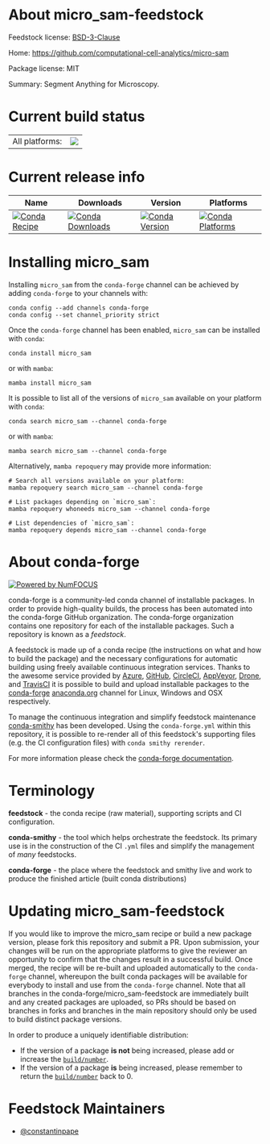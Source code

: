 About micro_sam-feedstock
=========================

Feedstock license: [BSD-3-Clause](https://github.com/conda-forge/micro_sam-feedstock/blob/main/LICENSE.txt)

Home: https://github.com/computational-cell-analytics/micro-sam

Package license: MIT

Summary: Segment Anything for Microscopy.

Current build status
====================


<table><tr><td>All platforms:</td>
    <td>
      <a href="https://dev.azure.com/conda-forge/feedstock-builds/_build/latest?definitionId=19861&branchName=main">
        <img src="https://dev.azure.com/conda-forge/feedstock-builds/_apis/build/status/micro_sam-feedstock?branchName=main">
      </a>
    </td>
  </tr>
</table>

Current release info
====================

| Name | Downloads | Version | Platforms |
| --- | --- | --- | --- |
| [![Conda Recipe](https://img.shields.io/badge/recipe-micro__sam-green.svg)](https://anaconda.org/conda-forge/micro_sam) | [![Conda Downloads](https://img.shields.io/conda/dn/conda-forge/micro_sam.svg)](https://anaconda.org/conda-forge/micro_sam) | [![Conda Version](https://img.shields.io/conda/vn/conda-forge/micro_sam.svg)](https://anaconda.org/conda-forge/micro_sam) | [![Conda Platforms](https://img.shields.io/conda/pn/conda-forge/micro_sam.svg)](https://anaconda.org/conda-forge/micro_sam) |

Installing micro_sam
====================

Installing `micro_sam` from the `conda-forge` channel can be achieved by adding `conda-forge` to your channels with:

```
conda config --add channels conda-forge
conda config --set channel_priority strict
```

Once the `conda-forge` channel has been enabled, `micro_sam` can be installed with `conda`:

```
conda install micro_sam
```

or with `mamba`:

```
mamba install micro_sam
```

It is possible to list all of the versions of `micro_sam` available on your platform with `conda`:

```
conda search micro_sam --channel conda-forge
```

or with `mamba`:

```
mamba search micro_sam --channel conda-forge
```

Alternatively, `mamba repoquery` may provide more information:

```
# Search all versions available on your platform:
mamba repoquery search micro_sam --channel conda-forge

# List packages depending on `micro_sam`:
mamba repoquery whoneeds micro_sam --channel conda-forge

# List dependencies of `micro_sam`:
mamba repoquery depends micro_sam --channel conda-forge
```


About conda-forge
=================

[![Powered by
NumFOCUS](https://img.shields.io/badge/powered%20by-NumFOCUS-orange.svg?style=flat&colorA=E1523D&colorB=007D8A)](https://numfocus.org)

conda-forge is a community-led conda channel of installable packages.
In order to provide high-quality builds, the process has been automated into the
conda-forge GitHub organization. The conda-forge organization contains one repository
for each of the installable packages. Such a repository is known as a *feedstock*.

A feedstock is made up of a conda recipe (the instructions on what and how to build
the package) and the necessary configurations for automatic building using freely
available continuous integration services. Thanks to the awesome service provided by
[Azure](https://azure.microsoft.com/en-us/services/devops/), [GitHub](https://github.com/),
[CircleCI](https://circleci.com/), [AppVeyor](https://www.appveyor.com/),
[Drone](https://cloud.drone.io/welcome), and [TravisCI](https://travis-ci.com/)
it is possible to build and upload installable packages to the
[conda-forge](https://anaconda.org/conda-forge) [anaconda.org](https://anaconda.org/)
channel for Linux, Windows and OSX respectively.

To manage the continuous integration and simplify feedstock maintenance
[conda-smithy](https://github.com/conda-forge/conda-smithy) has been developed.
Using the ``conda-forge.yml`` within this repository, it is possible to re-render all of
this feedstock's supporting files (e.g. the CI configuration files) with ``conda smithy rerender``.

For more information please check the [conda-forge documentation](https://conda-forge.org/docs/).

Terminology
===========

**feedstock** - the conda recipe (raw material), supporting scripts and CI configuration.

**conda-smithy** - the tool which helps orchestrate the feedstock.
                   Its primary use is in the construction of the CI ``.yml`` files
                   and simplify the management of *many* feedstocks.

**conda-forge** - the place where the feedstock and smithy live and work to
                  produce the finished article (built conda distributions)


Updating micro_sam-feedstock
============================

If you would like to improve the micro_sam recipe or build a new
package version, please fork this repository and submit a PR. Upon submission,
your changes will be run on the appropriate platforms to give the reviewer an
opportunity to confirm that the changes result in a successful build. Once
merged, the recipe will be re-built and uploaded automatically to the
`conda-forge` channel, whereupon the built conda packages will be available for
everybody to install and use from the `conda-forge` channel.
Note that all branches in the conda-forge/micro_sam-feedstock are
immediately built and any created packages are uploaded, so PRs should be based
on branches in forks and branches in the main repository should only be used to
build distinct package versions.

In order to produce a uniquely identifiable distribution:
 * If the version of a package **is not** being increased, please add or increase
   the [``build/number``](https://docs.conda.io/projects/conda-build/en/latest/resources/define-metadata.html#build-number-and-string).
 * If the version of a package **is** being increased, please remember to return
   the [``build/number``](https://docs.conda.io/projects/conda-build/en/latest/resources/define-metadata.html#build-number-and-string)
   back to 0.

Feedstock Maintainers
=====================

* [@constantinpape](https://github.com/constantinpape/)

